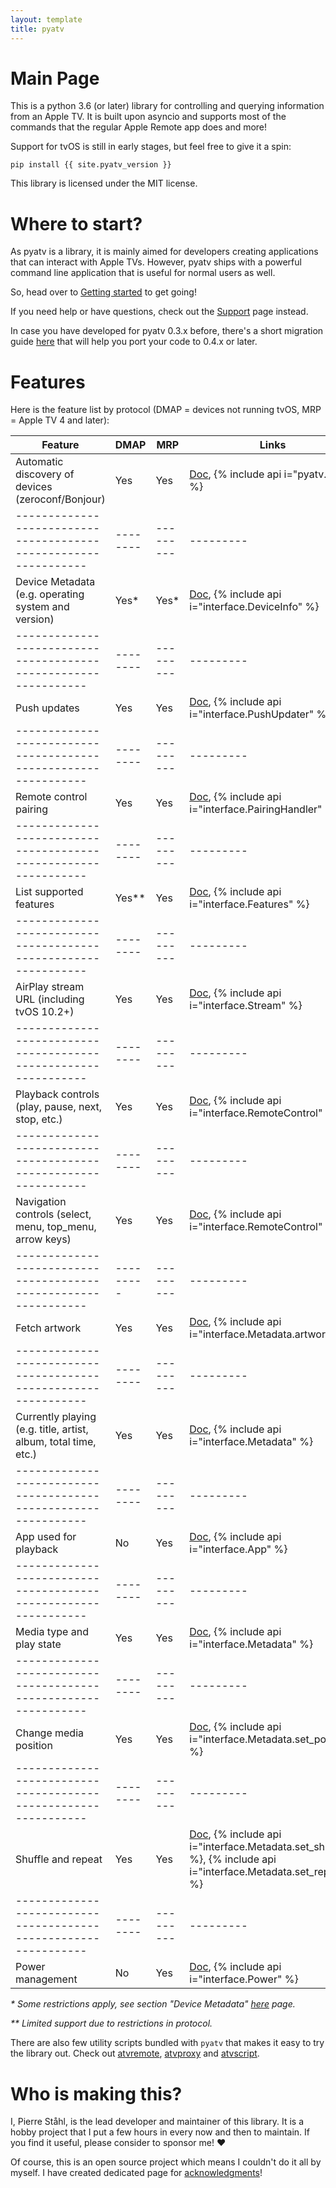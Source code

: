```yaml
---
layout: template
title: pyatv
---
```

# Main Page

This is a python 3.6 (or later) library for controlling and querying information from an Apple TV. It is built
upon asyncio and supports most of the commands that the regular Apple Remote app does and more!

Support for tvOS is still in early stages, but feel free to give it a spin:

    pip install {{ site.pyatv_version }}

This library is licensed under the MIT license.

# Where to start?

As pyatv is a library, it is mainly aimed for developers creating applications that can interact
with Apple TVs. However, pyatv ships with a powerful command line application that is useful for
normal users as well.

So, head over to [Getting started](getting-started) to get going!

If you need help or have questions, check out the [Support](support) page instead.

In case you have developed for pyatv 0.3.x before, there's a short migration guide
[here](support/migration) that will help you port your code to 0.4.x or later.

# Features

Here is the feature list by protocol (DMAP = devices not running tvOS, MRP = Apple TV 4 and later):

| **Feature**                                                     | **DMAP** | **MRP**   | **Links** |
| --------------------------------------------------------------- | -------- | --------- | --------- |
| Automatic discovery of devices (zeroconf/Bonjour)               | Yes      | Yes       | [Doc](development/scan_pair_and_connect/#scanning), {% include api i="pyatv.scan" %}
| --------------------------------------------------------------- | -------- | --------- | --------- |
| Device Metadata (e.g. operating system and version)             | Yes*     | Yes*      | [Doc](development/device_info), {% include api i="interface.DeviceInfo" %}
| --------------------------------------------------------------- | -------- | --------- | --------- |
| Push updates                                                    | Yes      | Yes       | [Doc](development/listeners/#push-updates), {% include api i="interface.PushUpdater" %}
| --------------------------------------------------------------- | -------- | --------- | --------- |
| Remote control pairing                                          | Yes      | Yes       | [Doc](development/scan_pair_and_connect/#pairing), {% include api i="interface.PairingHandler" %}
| --------------------------------------------------------------- | -------- | --------- | --------- |
| List supported features                                         | Yes**    | Yes       | [Doc](development/features), {% include api i="interface.Features" %}
| --------------------------------------------------------------- | -------- | --------- | --------- |
| AirPlay stream URL (including tvOS 10.2+)                       | Yes      | Yes       | [Doc](development/airplay), {% include api i="interface.Stream" %}
| --------------------------------------------------------------- | -------- | --------- | --------- |
| Playback controls (play, pause, next, stop, etc.)               | Yes      | Yes       | [Doc](development/control), {% include api i="interface.RemoteControl" %}
| --------------------------------------------------------------- | -------- | --------- | --------- |
| Navigation controls (select, menu, top_menu, arrow keys)        | Yes      | Yes       | [Doc](development/control), {% include api i="interface.RemoteControl" %}
| --------------------------------------------------------------- |--------- | --------- | --------- |
| Fetch artwork                                                   | Yes      | Yes       | [Doc](development/metadata/#artwork), {% include api i="interface.Metadata.artwork" %}
| --------------------------------------------------------------- | -------- | --------- | --------- |
| Currently playing (e.g. title, artist, album, total time, etc.) | Yes      | Yes       | [Doc](development/metadata), {% include api i="interface.Metadata" %}
| --------------------------------------------------------------- | -------- | --------- | --------- |
| App used for playback                                           | No       | Yes       | [Doc](development/metadata/#active-app), {% include api i="interface.App" %}
| --------------------------------------------------------------- | -------- | --------- | --------- |
| Media type and play state                                       | Yes      | Yes       | [Doc](development/metadata), {% include api i="interface.Metadata" %}
| --------------------------------------------------------------- | -------- | --------- | --------- |
| Change media position                                           | Yes      | Yes       | [Doc](development/metadata), {% include api i="interface.Metadata.set_position" %}
| --------------------------------------------------------------- | -------- | --------- | --------- |
| Shuffle and repeat                                              | Yes      | Yes       | [Doc](development/metadata), {% include api i="interface.Metadata.set_shuffle" %}, {% include api i="interface.Metadata.set_repeat" %}
| --------------------------------------------------------------- | -------- | --------- | --------- |
| Power management                                                | No       | Yes       | [Doc](development/power_management), {% include api i="interface.Power" %}

*\* Some restrictions apply, see section "Device Metadata" [here](documentation/concepts/#device-metadata) page.*

*\*\* Limited support due to restrictions in protocol.*

There are also few utility scripts bundled with `pyatv` that makes it easy to try the library
out. Check out [atvremote](documentation/atvremote), [atvproxy](documentation/atvproxy) and
[atvscript](documentation/atvscript).

# Who is making this?

I, Pierre Ståhl, is the lead developer and maintainer of this library. It is a hobby
project that I put a few hours in every now and then to maintain. If you find it useful,
please consider to sponsor me! :heart:

Of course, this is an open source project which means I couldn't do it all by myself.
I have created dedicated page for [acknowledgments](support/acknowledgments)!